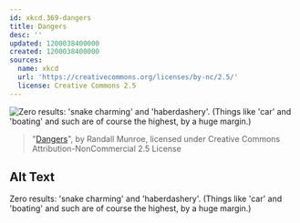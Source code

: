 ```yaml
---
id: xkcd.369-dangers
title: Dangers
desc: ''
updated: 1200038400000
created: 1200038400000
sources:
  name: xkcd
  url: 'https://creativecommons.org/licenses/by-nc/2.5/'
  license: Creative Commons 2.5
---
```

![Zero results: 'snake charming' and 'haberdashery'.  (Things like 'car' and 'boating' and such are of course the highest, by a huge margin.)](https://imgs.xkcd.com/comics/dangers.png)
> "[Dangers](https://xkcd.com/369/)", by Randall Munroe, licensed under Creative Commons Attribution-NonCommercial 2.5 License

## Alt Text
Zero results: 'snake charming' and 'haberdashery'.  (Things like 'car' and 'boating' and such are of course the highest, by a huge margin.)
